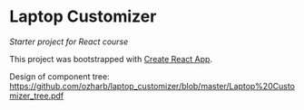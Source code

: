 # Laptop Customizer
_Starter project for React course_

This project was bootstrapped with [Create React App](https://github.com/facebook/create-react-app).

Design of component tree: https://github.com/ozharb/laptop_customizer/blob/master/Laptop%20Customizer_tree.pdf
